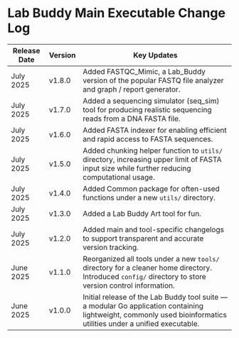 # Lab Buddy Main Executable Change Log

| Release Date | Version | Key Updates |
|--------------|---------|-------------|
| July 2025    | v1.8.0  | Added FASTQC_Mimic, a Lab_Buddy version of the popular FASTQ file analyzer and graph / report generator. |
| July 2025    | v1.7.0  | Added a sequencing simulator (seq_sim) tool for producing realistic sequencing reads from a DNA FASTA file. |
| July 2025    | v1.6.0  | Added FASTA indexer for enabling efficient and rapid access to FASTA sequences. |
| July 2025    | v1.5.0  | Added chunking helper function to `utils/` directory, increasing upper limit of FASTA input size while further reducing computational usage.|
| July 2025    | v1.4.0  | Added Common package for often-used functions under a new `utils/` directory. |
| July 2025    | v1.3.0  | Added a Lab Buddy Art tool for fun. |
| July 2025    | v1.2.0  | Added main and tool-specific changelogs to support transparent and accurate version tracking. |
| June 2025    | v1.1.0  | Reorganized all tools under a new `tools/` directory for a cleaner home directory. Introduced `config/` directory to store version control information. |
| June 2025    | v1.0.0  | Initial release of the Lab Buddy tool suite — a modular Go application containing lightweight, commonly used bioinformatics utilities under a unified executable. |
